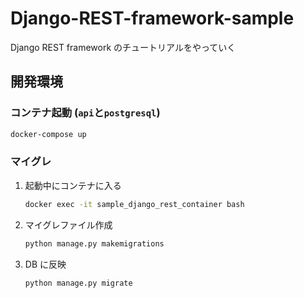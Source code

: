 # Django-REST-framework-sample

Django REST framework のチュートリアルをやっていく

## 開発環境

### コンテナ起動 (`api`と`postgresql`)

```bash
docker-compose up
```

### マイグレ

1. 起動中にコンテナに入る

   ```bash
   docker exec -it sample_django_rest_container bash
   ```

2. マイグレファイル作成

   ```bash
   python manage.py makemigrations
   ```

3. DB に反映

   ```bash
   python manage.py migrate
   ```
